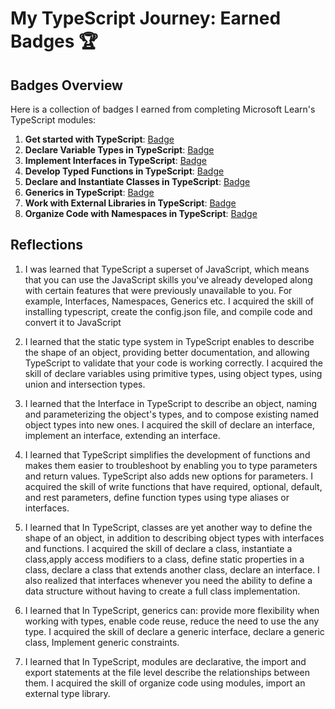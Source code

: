 # My TypeScript Journey: Earned Badges 🏆

## Badges Overview

Here is a collection of badges I earned from completing Microsoft Learn's TypeScript modules:

1. **Get started with TypeScript**: [Badge](https://learn.microsoft.com/api/achievements/share/en-us/RykovaMariia-1896/UF5N2CT3?sharingId=5B0A4BB482CE412D)
2. **Declare Variable Types in TypeScript**: [Badge](https://learn.microsoft.com/api/achievements/share/en-us/RykovaMariia-1896/UF5YXFR3?sharingId=5B0A4BB482CE412D)
3. **Implement Interfaces in TypeScript**: [Badge](https://learn.microsoft.com/api/achievements/share/en-us/RykovaMariia-1896/BLMHRHHD?sharingId=5B0A4BB482CE412D)
4. **Develop Typed Functions in TypeScript**: [Badge](https://learn.microsoft.com/api/achievements/share/en-us/RykovaMariia-1896/8R6QHBVW?sharingId=5B0A4BB482CE412D)
5. **Declare and Instantiate Classes in TypeScript**: [Badge](https://learn.microsoft.com/api/achievements/share/en-us/RykovaMariia-1896/4S2FBT6K?sharingId=5B0A4BB482CE412D)
6. **Generics in TypeScript**: [Badge](https://learn.microsoft.com/api/achievements/share/en-us/RykovaMariia-1896/X235QK4Y?sharingId=5B0A4BB482CE412D)
7. **Work with External Libraries in TypeScript**: [Badge](https://learn.microsoft.com/api/achievements/share/en-us/RykovaMariia-1896/X235KZXY?sharingId=5B0A4BB482CE412D)
8. **Organize Code with Namespaces in TypeScript**: [Badge](badge-link)

## Reflections

1. I was learned that TypeScript a superset of JavaScript,  which means that you can use the JavaScript skills you've already developed along with certain features that were previously unavailable to you. For example, Interfaces, Namespaces, Generics etc.
I acquired the skill of installing typescript, create the config.json file, and  compile code and convert it to JavaScript

2. I learned that the static type system in TypeScript enables to describe the shape of an object, providing better documentation, and allowing TypeScript to validate that your code is working correctly. 
I acquired the skill of declare variables using primitive types, using object types, using union and intersection types.

3. I learned that the Interface in TypeScript to describe an object, naming and parameterizing the object's types, and to compose existing named object types into new ones.
I acquired the skill of declare an interface, implement an interface, extending an interface.

4. I learned that TypeScript simplifies the development of functions and makes them easier to troubleshoot by enabling you to type parameters and return values. TypeScript also adds new options for parameters.
I acquired the skill of write functions that have required, optional, default, and rest parameters, define function types using type aliases or interfaces.

5. I learned that  In TypeScript, classes are yet another way to define the shape of an object, in addition to describing object types with interfaces and functions.
I acquired the skill of declare a class, instantiate a class,apply access modifiers to a class, define static properties in a class, declare a class that extends another class, declare an interface.
I also realized that interfaces whenever you need the ability to define a data structure without having to create a full class implementation.

6. I learned that  In TypeScript, generics can: provide more flexibility when working with types, enable code reuse, reduce the need to use the any type.
I acquired the skill of declare a generic interface, declare a generic class, Implement generic constraints.

7. I learned that  In TypeScript, modules are declarative, the import and export statements at the file level describe the relationships between them.
I acquired the skill of organize code using modules, import an external type library.